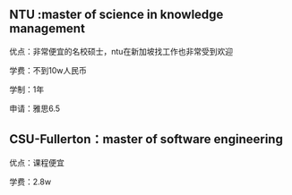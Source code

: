## NTU :master of science in knowledge management


优点：非常便宜的名校硕士，ntu在新加坡找工作也非常受到欢迎

学费：不到10w人民币

学制：1年

申请：雅思6.5

## CSU-Fullerton：master of software engineering

优点：课程便宜

学费：2.8w

